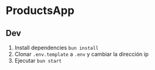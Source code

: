# ProductsApp

## Dev

1. Install dependencies `bun install`
2. Clonar `.env.template` a `.env` y cambiar la dirección ip
3. Ejecutar `bun start`
